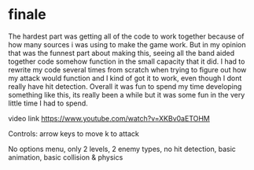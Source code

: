 # finale

The hardest part was getting all of the code to work together because of how many sources i was using to make the game work. But in my opinion that was the funnest part about making this, seeing all the band aided together code somehow function in the small capacity that it did. I had to rewrite my code several times from scratch when trying to figure out how my attack would function and I kind of got it to work, even though I dont really have hit detection. Overall it was fun to spend my time developing something like this, its really been a while but it was some fun in the very little time I had to spend.

video link
https://www.youtube.com/watch?v=XKBv0aETOHM

Controls:
arrow keys to move
k to attack

No options menu, only 2 levels, 2 enemy types, no hit detection, basic animation, basic collision & physics
